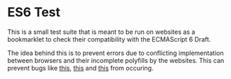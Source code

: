 # ES6 Test

This is a small test suite that is meant to be run on websites as a bookmarklet to check their compatibility with the ECMAScript 6 Draft.

The idea behind this is to prevent errors due to conflicting implementation between browsers and their incomplete polyfills by the websites. This can prevent bugs like [this](https://bugzilla.mozilla.org/show_bug.cgi?id=924386#c19), [this](https://bugzilla.mozilla.org/show_bug.cgi?id=883914) and [this](https://bugzilla.mozilla.org/show_bug.cgi?id=881782) from occuring.